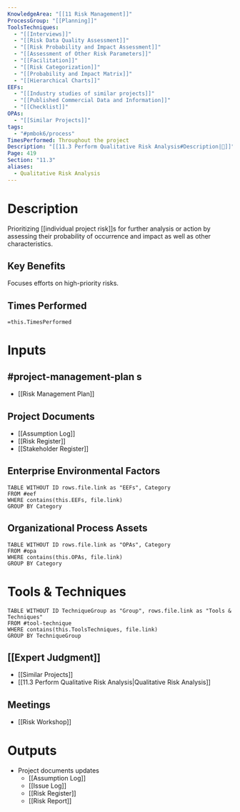 ```yaml
---
KnowledgeArea: "[[11 Risk Management]]"
ProcessGroup: "[[Planning]]"
ToolsTechniques:
  - "[[Interviews]]"
  - "[[Risk Data Quality Assessment]]"
  - "[[Risk Probability and Impact Assessment]]"
  - "[[Assessment of Other Risk Parameters]]"
  - "[[Facilitation]]"
  - "[[Risk Categorization]]"
  - "[[Probability and Impact Matrix]]"
  - "[[Hierarchical Charts]]"
EEFs:
  - "[[Industry studies of similar projects]]"
  - "[[Published Commercial Data and Information]]"
  - "[[Checklist]]"
OPAs:
  - "[[Similar Projects]]"
tags:
  - "#pmbok6/process"
TimesPerformed: Throughout the project
Description: "[[11.3 Perform Qualitative Risk Analysis#Description|📝]]"
Page: 419
Section: "11.3"
aliases:
  - Qualitative Risk Analysis
---
```

# Description
Prioritizing [[individual project risk]]s for further analysis or action by assessing their probability of occurrence and impact as well as other characteristics.
## Key Benefits
Focuses efforts on high-priority risks.
## Times Performed
`=this.TimesPerformed`
# Inputs
## #project-management-plan s
- [[Risk Management Plan]]
## Project Documents
- [[Assumption Log]]
- [[Risk Register]]
- [[Stakeholder Register]]
## Enterprise Environmental Factors
```dataview
TABLE WITHOUT ID rows.file.link as "EEFs", Category
FROM #eef
WHERE contains(this.EEFs, file.link)
GROUP BY Category
```
## Organizational Process Assets
```dataview
TABLE WITHOUT ID rows.file.link as "OPAs", Category
FROM #opa
WHERE contains(this.OPAs, file.link)
GROUP BY Category
```
# Tools & Techniques
```dataview
TABLE WITHOUT ID TechniqueGroup as "Group", rows.file.link as "Tools & Techniques"
FROM #tool-technique
WHERE contains(this.ToolsTechniques, file.link)
GROUP BY TechniqueGroup
```
## [[Expert Judgment]]
- [[Similar Projects]]
- [[11.3 Perform Qualitative Risk Analysis|Qualitative Risk Analysis]]
## Meetings
- [[Risk Workshop]]
# Outputs
- Project documents updates
	- [[Assumption Log]]
	- [[Issue Log]]
	- [[Risk Register]]
	- [[Risk Report]]
